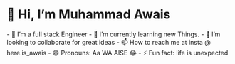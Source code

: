 <h1>👋 Hi, I’m Muhammad Awais</h1>
- 👀 I’m a full stack Engineer
- 🌱 I’m currently learning new Things.
- 💞️ I’m looking to collaborate for great ideas
- 📫 How to reach me at insta @ here.is_awais
- 😄 Pronouns: Aa WA AISE 😂
- ⚡ Fun fact: life is unexpected

<!---
Awais419/Awais419 is a ✨ special ✨ repository because its `README.md` (this file) appears on your GitHub profile.
You can click the Preview link to take a look at your changes.
--->
